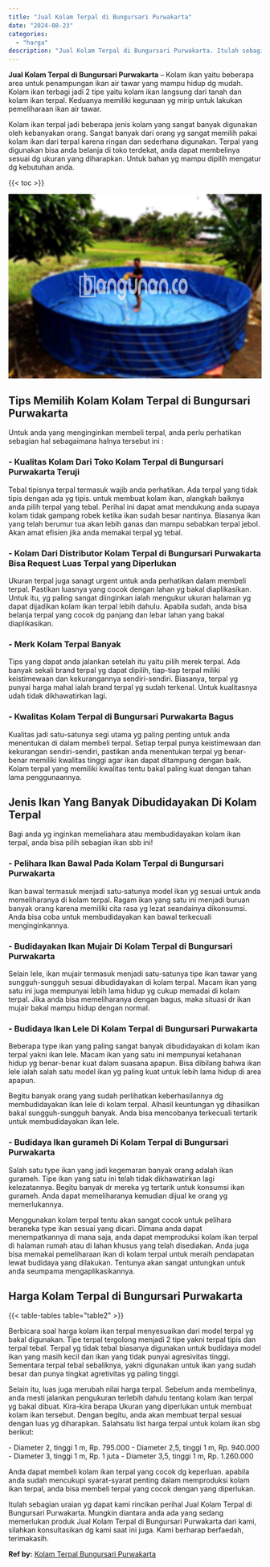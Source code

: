 ```yaml
---
title: "Jual Kolam Terpal di Bungursari Purwakarta"
date: "2024-08-23"
categories: 
  - "harga"
description: "Jual Kolam Terpal di Bungursari Purwakarta. Itulah sebagian uraian yg dapat kami rincikan perihal Jual Kolam Terpal di Bungursari Purwakarta. Mungkin diantar..."
---
```


**Jual Kolam Terpal di Bungursari Purwakarta** – Kolam ikan yaitu beberapa area untuk penampungan ikan air tawar yang mampu hidup dg mudah. Kolam ikan terbagi jadi 2 tipe yaitu kolam ikan langsung dari tanah dan kolam ikan terpal. Keduanya memiliki kegunaan yg mirip untuk lakukan pemeliharaan ikan air tawar.

Kolam ikan terpal jadi beberapa jenis kolam yang sangat banyak digunakan oleh kebanyakan orang. Sangat banyak dari orang yg sangat memilih pakai kolam ikan dari terpal karena ringan dan sederhana digunakan. Terpal yang digunakan bisa anda belanja di toko terdekat, anda dapat membelinya sesuai dg ukuran yang diharapkan. Untuk bahan yg mampu dipilih mengatur dg kebutuhan anda.

{{< toc >}}

![Jual Kolam Terpal di Bungursari Purwakarta](/images/jual-kolam-terpal-40.png)

## Tips Memilih Kolam Kolam Terpal di Bungursari Purwakarta

Untuk anda yang menginginkan membeli terpal, anda perlu perhatikan sebagian hal sebagaimana halnya tersebut ini :

### \- Kualitas Kolam Dari Toko Kolam Terpal di Bungursari Purwakarta Teruji

Tebal tipisnya terpal termasuk wajib anda perhatikan. Ada terpal yang tidak tipis dengan ada yg tipis. untuk membuat kolam ikan, alangkah baiknya anda pilih terpal yang tebal. Perihal ini dapat amat mendukung anda supaya kolam tidak gampang robek ketika ikan sudah besar nantinya. Biasanya ikan yang telah berumur tua akan lebih ganas dan mampu sebabkan terpal jebol. Akan amat efisien jika anda memakai terpal yg tebal.

### \- Kolam Dari Distributor Kolam Terpal di Bungursari Purwakarta Bisa Request Luas Terpal yang Diperlukan

Ukuran terpal juga sanagt urgent untuk anda perhatikan dalam membeli terpal. Pastikan luasnya yang cocok dengan lahan yg bakal diaplikasikan. Untuk itu, yg paling sangat diinginkan ialah mengukur ukuran halaman yg dapat dijadikan kolam ikan terpal lebih dahulu. Apabila sudah, anda bisa belanja terpal yang cocok dg panjang dan lebar lahan yang bakal diaplikasikan.

### \- Merk Kolam Terpal Banyak

Tips yang dapat anda jalankan setelah itu yaitu pilih merek terpal. Ada banyak sekali brand terpal yg dapat dipilih, tiap-tiap terpal miliki keistimewaan dan kekurangannya sendiri-sendiri. Biasanya, terpal yg punyai harga mahal ialah brand terpal yg sudah terkenal. Untuk kualitasnya udah tidak dikhawatirkan lagi.

### \- Kwalitas Kolam Terpal di Bungursari Purwakarta Bagus

Kualitas jadi satu-satunya segi utama yg paling penting untuk anda menentukan di dalam membeli terpal. Setiap terpal punya keistimewaan dan kekurangan sendiri-sendiri, pastikan anda menentukan terpal yg benar-benar memiliki kwalitas tinggi agar ikan dapat ditampung dengan baik. Kolam terpal yang memiliki kwalitas tentu bakal paling kuat dengan tahan lama penggunaannya.

## Jenis Ikan Yang Banyak Dibudidayakan Di Kolam Terpal

Bagi anda yg inginkan memeliahara atau membudidayakan kolam ikan terpal, anda bisa pilih sebagian ikan sbb ini!

### \- Pelihara Ikan Bawal Pada Kolam Terpal di Bungursari Purwakarta

Ikan bawal termasuk menjadi satu-satunya model ikan yg sesuai untuk anda memeliharanya di kolam terpal. Ragam ikan yang satu ini menjadi buruan banyak orang karena memiliki cita rasa yg lezat seandainya dikonsumsi. Anda bisa coba untuk membudidayakan kan bawal terkecuali menginginkannya.

### \- Budidayakan Ikan Mujair Di Kolam Terpal di Bungursari Purwakarta

Selain lele, ikan mujair termasuk menjadi satu-satunya tipe ikan tawar yang sungguh-sungguh sesuai dibudidayakan di kolam terpal. Macam ikan yang satu ini juga mempunyai lebih lama hidup yg cukup memadai di kolam terpal. Jika anda bisa memeliharanya dengan bagus, maka situasi dr ikan mujair bakal mampu hidup dengan normal.

### \- Budidaya Ikan Lele Di Kolam Terpal di Bungursari Purwakarta

Beberapa type ikan yang paling sangat banyak dibudidayakan di kolam ikan terpal yakni ikan lele. Macam ikan yang satu ini mempunyai ketahanan hidup yg benar-benar kuat dalam suasana apapun. Bisa dibilang bahwa ikan lele ialah salah satu model ikan yg paling kuat untuk lebih lama hidup di area apapun.

Begitu banyak orang yang sudah perlihatkan keberhasilannya dg membudidayakan ikan lele di kolam terpal. Alhasil keuntungan yg dihasilkan bakal sungguh-sungguh banyak. Anda bisa mencobanya terkecuali tertarik untuk membudidayakan ikan lele.

### \- Budidaya Ikan gurameh Di Kolam Terpal di Bungursari Purwakarta

Salah satu type ikan yang jadi kegemaran banyak orang adalah ikan gurameh. Tipe ikan yang satu ini telah tidak dikhawatirkan lagi kelezatannya. Begitu banyak dr mereka yg tertarik untuk konsumsi ikan gurameh. Anda dapat memeliharanya kemudian dijual ke orang yg memerlukannya.

Menggunakan kolam terpal tentu akan sangat cocok untuk pelihara beraneka type ikan sesuai yang dicari. Dimana anda dapat menempatkannya di mana saja, anda dapat memproduksi kolam ikan terpal di halaman rumah atau di lahan khusus yang telah disediakan. Anda juga bisa memakai pemeliharaan ikan di kolam terpal untuk meraih pendapatan lewat budidaya yang dilakukan. Tentunya akan sangat untungkan untuk anda seumpama mengaplikasikannya.

## Harga Kolam Terpal di Bungursari Purwakarta

{{< table-tables table="table2" >}}

Berbicara soal harga kolam ikan terpal menyesuaikan dari model terpal yg bakal digunakan. Tipe terpal tergolong menjadi 2 tipe yakni terpal tipis dan terpal tebal. Terpal yg tidak tebal biasanya digunakan untuk budidaya model ikan yang masih kecil dan ikan yang tidak punyai agresivitas tinggi. Sementara terpal tebal sebaliknya, yakni digunakan untuk ikan yang sudah besar dan punya tingkat agretivitas yg paling tinggi.

Selain itu, luas juga merubah nilai harga terpal. Sebelum anda membelinya, anda mesti jalankan pengukuran terlebih dahulu tentang kolam ikan terpal yg bakal dibuat. Kira-kira berapa Ukuran yang diperlukan untuk membuat kolam ikan tersebut. Dengan begitu, anda akan membuat terpal sesuai dengan luas yg diharapkan. Salahsatu list harga terpal untuk kolam ikan sbg berikut:

\- Diameter 2, tinggi 1 m, Rp. 795.000 - Diameter 2,5, tinggi 1 m, Rp. 940.000 - Diameter 3, tinggi 1 m, Rp. 1 juta - Diameter 3,5, tinggi 1 m, Rp. 1.260.000

Anda dapat membeli kolam ikan terpal yang cocok dg keperluan. apabila anda sudah mencukupi syarat-syarat penting dalam memproduksi kolam ikan terpal, anda bisa membeli terpal yang cocok dengan yang diperlukan.

Itulah sebagian uraian yg dapat kami rincikan perihal Jual Kolam Terpal di Bungursari Purwakarta. Mungkin diantara anda ada yang sedang memerlukan produk Jual Kolam Terpal di Bungursari Purwakarta dari kami, silahkan konsultasikan dg kami saat ini juga. Kami berharap berfaedah, terimakasih.

**Ref by:** [Kolam Terpal Bungursari Purwakarta](https://id.wikipedia.org/wiki/Kolam)

